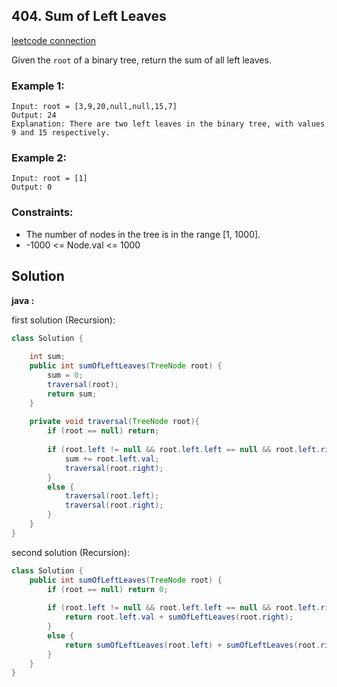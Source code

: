 ## 404. Sum of Left Leaves

[leetcode connection](https://leetcode.com/problems/sum-of-left-leaves/)

Given the `root` of a binary tree, return the sum of all left leaves.

### Example 1:
```
Input: root = [3,9,20,null,null,15,7]
Output: 24
Explanation: There are two left leaves in the binary tree, with values 9 and 15 respectively.
```
### Example 2:
```
Input: root = [1]
Output: 0
```

### Constraints:

* The number of nodes in the tree is in the range [1, 1000].
* -1000 <= Node.val <= 1000

## Solution

**java :**

first solution (Recursion):
```java
class Solution {
    
    int sum;
    public int sumOfLeftLeaves(TreeNode root) {
        sum = 0;
        traversal(root);
        return sum;
    }
    
    private void traversal(TreeNode root){
        if (root == null) return;
        
        if (root.left != null && root.left.left == null && root.left.right == null) {
            sum += root.left.val;
            traversal(root.right);
        }
        else {
            traversal(root.left);
            traversal(root.right);
        }
    }
}
```

second solution (Recursion):
```java
class Solution {
    public int sumOfLeftLeaves(TreeNode root) {
        if (root == null) return 0;
        
        if (root.left != null && root.left.left == null && root.left.right == null) {
            return root.left.val + sumOfLeftLeaves(root.right);
        }
        else {
            return sumOfLeftLeaves(root.left) + sumOfLeftLeaves(root.right);
        }
    }
}
```
